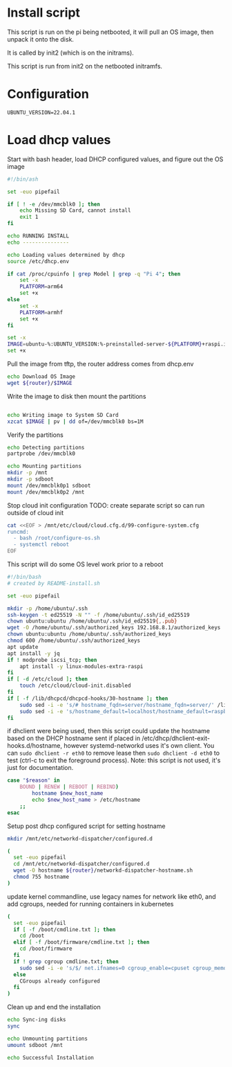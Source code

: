 # Install script

This script is run on the pi being netbooted, it will pull an OS image, then unpack it onto the disk.

It is called by init2 (which is on the initrams).

This script is run from init2 on the netbooted initramfs.


# Configuration

```env
UBUNTU_VERSION=22.04.1
```

# Load dhcp values

Start with bash header, load DHCP configured values, and figure out the OS image
```r-create-file:install.sh
#!/bin/ash

set -euo pipefail

if [ ! -e /dev/mmcblk0 ]; then
	echo Missing SD Card, cannot install
	exit 1
fi

echo RUNNING INSTALL
echo ---------------

echo Loading values determined by dhcp
source /etc/dhcp.env

if cat /proc/cpuinfo | grep Model | grep -q "Pi 4"; then
	set -x
	PLATFORM=arm64
	set +x
else
	set -x
	PLATFORM=armhf
	set +x
fi

set -x
IMAGE=ubuntu-%:UBUNTU_VERSION:%-preinstalled-server-${PLATFORM}+raspi.img.xz
set +x

```

Pull the image from tftp, the router address comes from dhcp.env
```append-file:install.sh
echo Download OS Image
wget ${router}/$IMAGE
```

Write the image to disk then mount the partitions
```append-file:install.sh

echo Writing image to System SD Card
xzcat $IMAGE | pv | dd of=/dev/mmcblk0 bs=1M
```

Verify the partitions
```append-file:install.sh
echo Detecting partitions
partprobe /dev/mmcblk0

echo Mounting partitions
mkdir -p /mnt
mkdir -p sdboot
mount /dev/mmcblk0p1 sdboot
mount /dev/mmcblk0p2 /mnt
```

Stop cloud init configuration
TODO: create separate script so can run outside of cloud init
```append-file:install.sh
cat <<EOF > /mnt/etc/cloud/cloud.cfg.d/99-configure-system.cfg
runcmd:
  - bash /root/configure-os.sh
  - systemctl reboot
EOF
```

This script will do some OS level work prior to a reboot
```append-file:configure-os.sh
#!/bin/bash
# created by README-install.sh

set -euo pipefail

mkdir -p /home/ubuntu/.ssh
ssh-keygen -t ed25519 -N "" -f /home/ubuntu/.ssh/id_ed25519
chown ubuntu:ubuntu /home/ubuntu/.ssh/id_ed25519{,.pub}
wget -O /home/ubuntu/.ssh/authorized_keys 192.168.8.1/authorized_keys
chown ubuntu:ubuntu /home/ubuntu/.ssh/authorized_keys
chmod 600 /home/ubuntu/.ssh/authorized_keys
apt update
apt install -y jq
if ! modprobe iscsi_tcp; then
    apt install -y linux-modules-extra-raspi
fi
if [ -d /etc/cloud ]; then
    touch /etc/cloud/cloud-init.disabled
fi
if [ -f /lib/dhcpcd/dhcpcd-hooks/30-hostname ]; then
    sudo sed -i -e 's/# hostname_fqdn=server/hostname_fqdn=server/' /lib/dhcpcd/dhcpcd-hooks/30-hostname
    sudo sed -i -e 's/hostname_default=localhost/hostname_default=raspberrypi/' /lib/dhcpcd/dhcpcd-hooks/30-hostname
fi
```

if dhclient were being used, then this script could update the hostname based on the DHCP hostname sent if placed in /etc/dhcp/dhclient-exit-hooks.d/hostname, however systemd-networkd uses it's own client.  You can `sudo dhclient -r eth0` to remove lease then `sudo dhclient -d eth0` to test (ctrl-c to exit the foreground process).
Note: this script is not used, it's just for documentation.
```append-file:dhclient-hostname.sh
case "$reason" in
    BOUND | RENEW | REBOOT | REBIND)
        hostname $new_host_name
        echo $new_host_name > /etc/hostname
    ;;
esac
```

Setup post dhcp configured script for setting hostname
```append-file:install.sh
mkdir /mnt/etc/networkd-dispatcher/configured.d

(
  set -euo pipefail
  cd /mnt/etc/networkd-dispatcher/configured.d
  wget -O hostname ${router}/networkd-dispatcher-hostname.sh
  chmod 755 hostname
)

```

update kernel commandline, use legacy names for network like eth0, and add cgroups, needed for running containers in kubernetes
```append-file:configure-os.sh
(
  set -euo pipefail
  if [ -f /boot/cmdline.txt ]; then
    cd /boot
  elif [ -f /boot/firmware/cmdline.txt ]; then
    cd /boot/firmware
  fi
  if ! grep cgroup cmdline.txt; then
	sudo sed -i -e 's/$/ net.ifnames=0 cgroup_enable=cpuset cgroup_memory=1 cgroup_enable=memory/' cmdline.txt
  else
	CGroups already configured
  fi
)
```

Clean up and end the installation
```append-file:install.sh
echo Sync-ing disks
sync

echo Unmounting partitions
umount sdboot /mnt

echo Successful Installation
```
